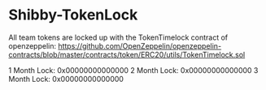 # Shibby-TokenLock

All team tokens are locked up with the TokenTimelock contract of openzeppelin:
https://github.com/OpenZeppelin/openzeppelin-contracts/blob/master/contracts/token/ERC20/utils/TokenTimelock.sol

1 Month Lock: 0x00000000000000
2 Month Lock: 0x00000000000000
3 Month Lock: 0x00000000000000
